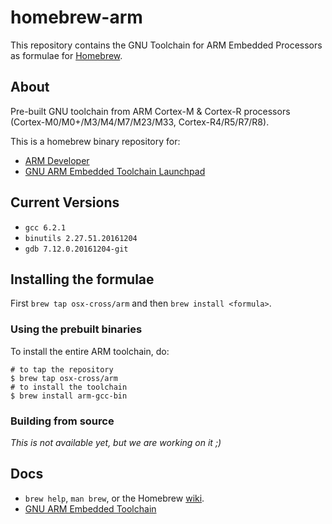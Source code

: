 # homebrew-arm

This repository contains the GNU Toolchain for ARM Embedded Processors as formulae for [Homebrew](http://brew.sh).

## About

Pre-built GNU toolchain from ARM Cortex-M & Cortex-R processors (Cortex-M0/M0+/M3/M4/M7/M23/M33, Cortex-R4/R5/R7/R8).

This is a homebrew binary repository for:

-   [ARM Developer](https://developer.arm.com/open-source/gnu-toolchain/gnu-rm/)
-   [GNU ARM Embedded Toolchain Launchpad](https://launchpad.net/gcc-arm-embedded)

## Current Versions

-   `gcc 6.2.1`
-   `binutils 2.27.51.20161204`
-   `gdb 7.12.0.20161204-git`

## Installing the formulae

First `brew tap osx-cross/arm` and then `brew install <formula>`.

### Using the prebuilt binaries

To install the entire ARM toolchain, do:

``` {.bash}
# to tap the repository
$ brew tap osx-cross/arm
# to install the toolchain
$ brew install arm-gcc-bin
```

### Building from source

*This is not available yet, but we are working on it ;)*

## Docs

-   `brew help`, `man brew`, or the Homebrew [wiki](http://wiki.github.com/mxcl/homebrew).
-   [GNU ARM Embedded Toolchain](https://launchpad.net/gcc-arm-embedded)
